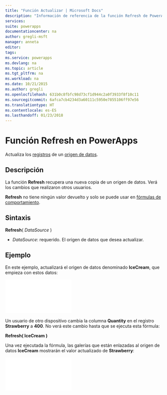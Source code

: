 ```yaml
---
title: "Función Actualizar | Microsoft Docs"
description: "Información de referencia de la función Refresh de PowerApps, con sintaxis y ejemplos"
services: 
suite: powerapps
documentationcenter: na
author: gregli-msft
manager: anneta
editor: 
tags: 
ms.service: powerapps
ms.devlang: na
ms.topic: article
ms.tgt_pltfrm: na
ms.workload: na
ms.date: 10/21/2015
ms.author: gregli
ms.openlocfilehash: 631b0c8fbfc98d73cf1d944c2a0f3933f8f10c11
ms.sourcegitcommit: 6afca7cb4234d3a60111c5950e7855106ff97e56
ms.translationtype: HT
ms.contentlocale: es-ES
ms.lasthandoff: 01/23/2018
---
```

# <a name="refresh-function-in-powerapps"></a>Función Refresh en PowerApps
Actualiza los [registros](../working-with-tables.md#records) de un [origen de datos](../working-with-data-sources.md).

## <a name="description"></a>Descripción
La función **Refresh** recupera una nueva copia de un origen de datos.  Verá los cambios que realizaron otros usuarios.

**Refresh** no tiene ningún valor devuelto y solo se puede usar en [fórmulas de comportamiento](../working-with-formulas-in-depth.md).

## <a name="syntax"></a>Sintaxis
**Refresh**( *DataSource* )

* *DataSource*: requerido. El origen de datos que desea actualizar.

## <a name="example"></a>Ejemplo
En este ejemplo, actualizará el origen de datos denominado **IceCream**, que empieza con estos datos:

![](media/function-refresh/icecream.png)

Un usuario de otro dispositivo cambia la columna **Quantity** en el registro **Strawberry** a **400**.  No verá este cambio hasta que se ejecuta esta fórmula:

**Refresh( IceCream )**

Una vez ejecutada la fórmula, las galerías que están enlazadas al origen de datos **IceCream** mostrarán el valor actualizado de **Strawberry**:

![](media/function-refresh/icecream-after.png)

